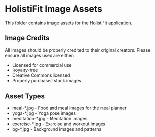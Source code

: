 
# HolistiFit Image Assets

This folder contains image assets for the HolistiFit application.

## Image Credits

All images should be properly credited to their original creators.
Please ensure all images used are either:
- Licensed for commercial use
- Royalty-free
- Creative Commons licensed
- Properly purchased stock images

## Asset Types

- meal-*.jpg - Food and meal images for the meal planner
- yoga-*.jpg - Yoga pose images
- meditation-*.jpg - Meditation images
- exercise-*.jpg - Exercise and workout images
- bg-*.jpg - Background images and patterns
